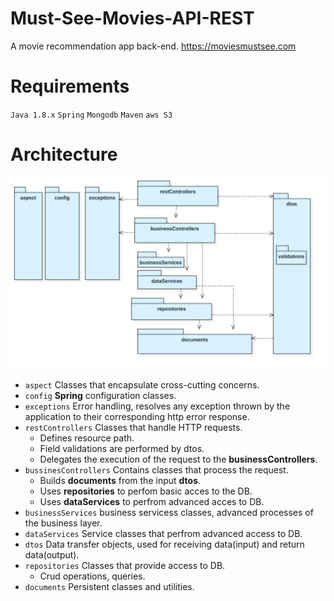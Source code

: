 # Must-See-Movies-API-REST
A movie recommendation app back-end. https://moviesmustsee.com
# Requirements 
`Java 1.8.x` `Spring` `Mongodb` `Maven` `aws S3`
# Architecture

![alt text](https://github.com/JoaquinBustamante96/Must-See-Movies-API-REST/blob/develop/docs/architecture.png)

 * `aspect` Classes that encapsulate cross-cutting concerns.
 * `config` __Spring__ configuration classes.
 * `exceptions` Error handling, resolves any exception thrown by the application to their corresponding http error response.
 * `restControllers` Classes that handle HTTP requests.
   * Defines resource path.
   * Field validations are performed by dtos.
   * Delegates the execution of the request to the __businessControllers__.
 * `bussinesControllers` Contains classes that process the request.
   * Builds __documents__ from the input __dtos__.
   * Uses __repositories__ to perfom basic acces to the DB.
   * Uses __dataServices__ to perfrom advanced acces to DB.
 * `businessServices` business servicess classes, advanced processes of the business layer.
 * `dataServices` Service classes that perfrom advanced access to DB.
 * `dtos` Data transfer objects, used for receiving data(input) and return data(output).
 * `repositories` Classes that provide access to DB.
   * Crud operations, queries.
 * `documents` Persistent classes and utilities.
